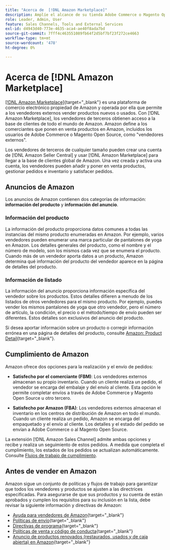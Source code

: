 ```yaml
---
title: "Acerca de  [!DNL Amazon Marketplace]"
description: Amplíe el alcance de su tienda Adobe Commerce o Magento Open Source aprovechando su catálogo de productos como listados en Amazon Marketplace.
role: Leader, Admin, User
feature: Sales Channels, Tools and External Services
exl-id: d4943d40-773e-4635-aca4-ae40f8ada7bd
source-git-commit: 7fff4c463551089fb64f2d5bf7bf23f272ce4663
workflow-type: tm+mt
source-wordcount: '478'
ht-degree: 0%

---
```


# Acerca de [!DNL Amazon Marketplace]

[[!DNL Amazon Marketplace]](https://sell.amazon.com/){target="_blank"} es una plataforma de comercio electrónico propiedad de Amazon y operada por ella que permite a los vendedores externos vender productos nuevos o usados. Con [!DNL Amazon Marketplace], los vendedores de terceros obtienen acceso a la base de clientes de todo el mundo de Amazon. Amazon define a los comerciantes que ponen en venta productos en Amazon, incluidos los usuarios de Adobe Commerce o Magento Open Source, como &quot;vendedores externos&quot;.

Los vendedores de terceros de cualquier tamaño pueden crear una cuenta de [!DNL Amazon Seller Central] y usar [!DNL Amazon Marketplace] para llegar a la base de clientes global de Amazon. Una vez creada y activa una cuenta, los vendedores pueden añadir y poner en venta productos, gestionar pedidos e inventario y satisfacer pedidos.

## Anuncios de Amazon

Los anuncios de Amazon contienen dos categorías de información: **información del producto** y **información del anuncio**.

### Información del producto

La información del producto proporciona datos comunes a todas las instancias del mismo producto enumeradas en Amazon. Por ejemplo, varios vendedores pueden enumerar una marca particular de pantalones de yoga en Amazon. Los detalles generales del producto, como el nombre y el número de modelo, son los mismos cada vez que se enumera el producto. Cuando más de un vendedor aporta datos a un producto, Amazon determina qué información del producto del vendedor aparece en la página de detalles del producto.

### Información de listado

La información del anuncio proporciona información específica del vendedor sobre los productos. Estos detalles difieren a menudo de los listados de otros vendedores para el mismo producto. Por ejemplo, puedes vender los mismos pantalones de yoga que otro vendedor, pero el número de artículo, la condición, el precio o el método/tiempo de envío pueden ser diferentes. Estos detalles son exclusivos del anuncio del producto.

Si desea aportar información sobre un producto o corregir información errónea en una página de detalles del producto, consulte [Amazon: Product Detail](https://sellercentral.amazon.com/gp/help/external/200335450){target="_blank"}.

## Cumplimiento de Amazon

Amazon ofrece dos opciones para la realización y el envío de pedidos:

- **Satisfecho por el comerciante (FBM)**: Los vendedores externos almacenan su propio inventario. Cuando un cliente realiza un pedido, el vendedor se encarga del embalaje y del envío al cliente. Esta opción le permite completar envíos a través de Adobe Commerce y Magento Open Source u otro tercero.

- **Satisfecho por Amazon (FBA)**: Los vendedores externos almacenan el inventario en los centros de distribución de Amazon en todo el mundo. Cuando un cliente realiza un pedido, Amazon se encarga del empaquetado y el envío al cliente. Los detalles y el estado del pedido se envían a Adobe Commerce o al Magento Open Source.

La extensión [!DNL Amazon Sales Channel] admite ambas opciones y recibe y realiza un seguimiento de estos pedidos. A medida que completa el cumplimiento, los estados de los pedidos se actualizan automáticamente. Consulte [Flujos de trabajo de cumplimiento](./fulfillment-workflows.md).

## Antes de vender en Amazon

Amazon sigue un conjunto de políticas y flujos de trabajo para garantizar que todos los vendedores y productos se ajusten a las directrices especificadas. Para asegurarse de que sus productos y su cuenta de están aprobados y cumplen los requisitos para su inclusión en la lista, debe revisar la siguiente información y directivas de Amazon:

- [Ayuda para vendedores de Amazon](https://sellercentral.amazon.com/gp/help/external/help-page.html?itemID=2&amp;language=en_US/){target="_blank"}
- [Políticas de envío](https://sellercentral.amazon.com/gp/help/external/201901620?language=en-US){target="_blank"}
- [Directivas de programa](https://sellercentral.amazon.com/gp/help/external/521?language=en-US){target="_blank"}
- [Políticas de venta y código de conducta](https://sellercentral.amazon.com/gp/help/external/1801?language=en-US){target="_blank"}
- [Anuncio de productos renovados (restaurados, usados y de caja abierta) en Amazon](https://sell.amazon.com/programs/renewed){target="_blank"}
